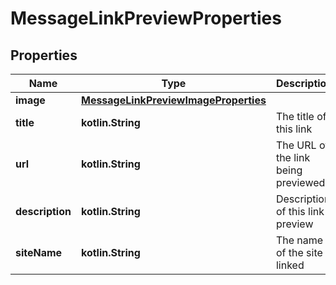 
# MessageLinkPreviewProperties

## Properties
Name | Type | Description | Notes
------------ | ------------- | ------------- | -------------
**image** | [**MessageLinkPreviewImageProperties**](MessageLinkPreviewImageProperties.md) |  | 
**title** | **kotlin.String** | The title of this link | 
**url** | **kotlin.String** | The URL of the link being previewed | 
**description** | **kotlin.String** | Description of this link preview |  [optional]
**siteName** | **kotlin.String** | The name of the site linked |  [optional]



